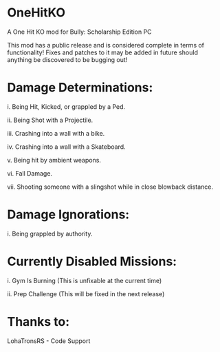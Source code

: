 # OneHitKO
A One Hit KO mod for Bully: Scholarship Edition PC

This mod has a public release and is considered complete in terms of functionality! 
Fixes and patches to it may be added in future should anything be discovered to be bugging out!  


# Damage Determinations:
i.     Being Hit, Kicked, or grappled by a Ped.

ii.    Being Shot with a Projectile.

iii.   Crashing into a wall with a bike. 

iv.    Crashing into a wall with a Skateboard.

v.     Being hit by ambient weapons.

vi.    Fall Damage.

vii.     Shooting someone with a slingshot while in close blowback distance.


# Damage Ignorations:
i.    Being grappled by authority.


# Currently Disabled Missions: 
i.    Gym Is Burning (This is unfixable at the current time)

ii.   Prep Challenge (This will be fixed in the next release)


# Thanks to: 
LohaTronsRS - Code Support

